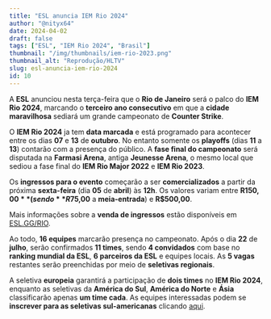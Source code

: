 ```yaml
---
title: "ESL anuncia IEM Rio 2024"
author: "@nityx64"
date: 2024-04-02
draft: false
tags: ["ESL", "IEM Rio 2024", "Brasil"]
thumbnail: "/img/thumbnails/iem-rio-2023.png"
thumbnail_alt: "Reprodução/HLTV"
slug: esl-anuncia-iem-rio-2024
id: 10
---
```


A **ESL** anunciou nesta terça-feira que o **Rio de Janeiro** será o palco do **IEM Rio 2024**, marcando o **terceiro ano consecutivo** em que a **cidade maravilhosa** sediará um grande campeonato de **Counter Strike**.

O **IEM Rio 2024** ja tem **data marcada** e está programado para acontecer entre os dias **07** e **13** de **outubro**. No entanto somente os **playoffs** (dias **11** a **13**) contarão com a presença do público. A **fase final do campeonato** será disputada na **Farmasi Arena**, antiga **Jeunesse Arena**, o mesmo local que sediou a fase final do **IEM Rio Major 2022** e **IEM Rio 2023**.

Os **ingressos para o evento** começarão a ser **comercializados** a partir da próxima **sexta-feira** (dia **05** de **abril**) às **12h**. Os valores variam entre **R$150,00** (sendo **R$75,00** a **meia-entrada**) e **R$500,00**. 

Mais informações sobre a **venda de ingressos** estão disponíveis em <a href="https://esl.gg/rio" target="_blank">ESL.GG/RIO</a>.

<TwitterEmbed id="1775176509239492647" height="775"></TwitterEmbed>

Ao todo, **16 equipes** marcarão presença no campeonato. Após o dia **22** de **julho**, serão confirmados **11 times**, sendo **4 convidados** com base no **ranking mundial da ESL**, **6 parceiros da ESL** e equipes locais. As **5 vagas** restantes serão preenchidas por meio de **seletivas regionais**.

A seletiva **europeia** garantirá a participação de **dois times** no **IEM Rio 2024**, enquanto as seletivas da **América do Sul**, **América do Norte** e **Ásia** classificarão apenas **um time cada**. As equipes interessadas podem se **inscrever para as seletivas sul-americanas** clicando <a href="https://www.faceit.com/en/championship/17cf2d10-4b31-49a0-907c-55773bdc1c4e/" target="_blank">aqui</a>.